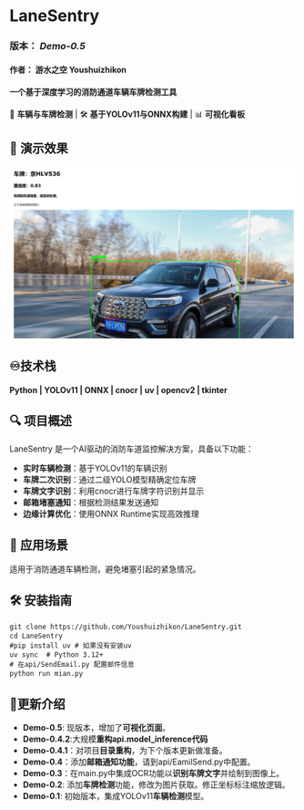 # LaneSentry

### 版本： *Demo-0.5*

#### 作者： 游水之空 Youshuizhikon

#### 一个基于深度学习的消防通道车辆车牌检测工具

🚗 **车辆与车牌检测** | 🛠️ **基于YOLOv11与ONNX构建** | 📊 **可视化看板**

## 📸 演示效果

!["演示"](sundries/example.png)

## ♾️技术栈

#### Python | YOLOv11 | ONNX | cnocr | uv | opencv2 | tkinter

## 🔍 项目概述

LaneSentry 是一个AI驱动的消防车道监控解决方案，具备以下功能：

- **实时车辆检测**：基于YOLOv11的车辆识别
- **车牌二次识别**：通过二级YOLO模型精确定位车牌
- **车牌文字识别**：利用cnocr进行车牌字符识别并显示
- **邮箱堵塞通知**：根据检测结果发送通知
- **边缘计算优化**：使用ONNX Runtime实现高效推理

## 🚀 应用场景

适用于消防通道车辆检测，避免堵塞引起的紧急情况。

## 🛠️ 安装指南

```CLI
git clone https://github.com/Youshuizhikon/LaneSentry.git
cd LaneSentry
#pip install uv # 如果没有安装uv
uv sync  # Python 3.12+
# 在api/SendEmail.py 配置邮件信息
python run mian.py
```

## 📅更新介绍

- **Demo-0.5**: 现版本，增加了**可视化页面**。
- **Demo-0.4.2**:大规模**重构api.model_inference代码**
- **Demo-0.4.1**：对项目**目录重构**，为下个版本更新做准备。
- **Demo-0.4**：添加**邮箱通知功能**，请到api/EamilSend.py中配置。
- **Demo-0.3**：在main.py中集成OCR功能以**识别车牌文字**并绘制到图像上。
- **Demo-0.2**: 添加**车牌检测**功能，修改为图片获取。修正坐标标注缩放逻辑。
- **Demo-0.1**: 初始版本，集成YOLOv11**车辆检测**模型。